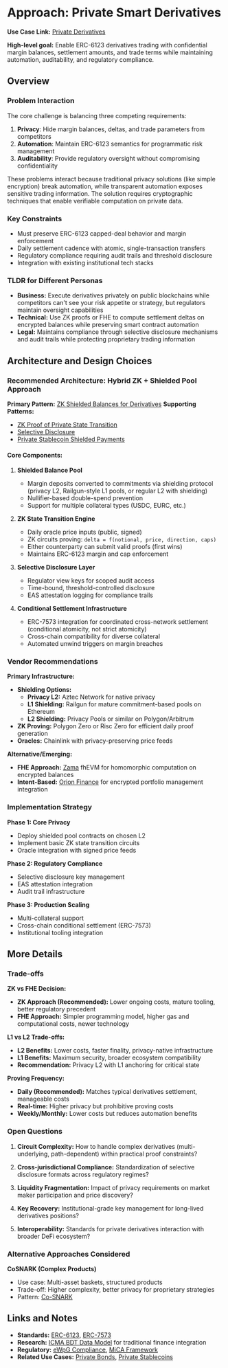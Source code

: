 # Approach: Private Smart Derivatives

**Use Case Link:** [Private Derivatives](../use-cases/private-derivatives.md)

**High-level goal:** Enable ERC-6123 derivatives trading with confidential margin balances, settlement amounts, and trade terms while maintaining automation, auditability, and regulatory compliance.

## Overview

### Problem Interaction

The core challenge is balancing three competing requirements:

1. **Privacy**: Hide margin balances, deltas, and trade parameters from competitors
2. **Automation**: Maintain ERC-6123 semantics for programmatic risk management
3. **Auditability**: Provide regulatory oversight without compromising confidentiality

These problems interact because traditional privacy solutions (like simple encryption) break automation, while transparent automation exposes sensitive trading information. The solution requires cryptographic techniques that enable verifiable computation on private data.

### Key Constraints

- Must preserve ERC-6123 capped-deal behavior and margin enforcement
- Daily settlement cadence with atomic, single-transaction transfers
- Regulatory compliance requiring audit trails and threshold disclosure
- Integration with existing institutional tech stacks

### TLDR for Different Personas

- **Business:** Execute derivatives privately on public blockchains while competitors can't see your risk appetite or strategy, but regulators maintain oversight capabilities
- **Technical:** Use ZK proofs or FHE to compute settlement deltas on encrypted balances while preserving smart contract automation
- **Legal:** Maintains compliance through selective disclosure mechanisms and audit trails while protecting proprietary trading information

## Architecture and Design Choices

### Recommended Architecture: Hybrid ZK + Shielded Pool Approach

**Primary Pattern:** [ZK Shielded Balances for Derivatives](../patterns/pattern-zk-shielded-balances.md)
**Supporting Patterns:**

- [ZK Proof of Private State Transition](../patterns/pattern-zk-derivative-delta.md)
- [Selective Disclosure](../patterns/pattern-regulatory-disclosure-keys-proofs.md)
- [Private Stablecoin Shielded Payments](../patterns/pattern-private-stablecoin-shielded-payments.md)

#### Core Components:

1. **Shielded Balance Pool**

   - Margin deposits converted to commitments via shielding protocol (privacy L2, Railgun-style L1 pools, or regular L2 with shielding)
   - Nullifier-based double-spend prevention
   - Support for multiple collateral types (USDC, EURC, etc.)

2. **ZK State Transition Engine**

   - Daily oracle price inputs (public, signed)
   - ZK circuits proving: `delta = f(notional, price, direction, caps)`
   - Either counterparty can submit valid proofs (first wins)
   - Maintains ERC-6123 margin and cap enforcement

3. **Selective Disclosure Layer**

   - Regulator view keys for scoped audit access
   - Time-bound, threshold-controlled disclosure
   - EAS attestation logging for compliance trails

4. **Conditional Settlement Infrastructure**

   - ERC-7573 integration for coordinated cross-network settlement (conditional atomicity, not strict atomicity)
   - Cross-chain compatibility for diverse collateral
   - Automated unwind triggers on margin breaches

### Vendor Recommendations

**Primary Infrastructure:**

- **Shielding Options:**
  - **Privacy L2:** Aztec Network for native privacy
  - **L1 Shielding:** Railgun for mature commitment-based pools on Ethereum
  - **L2 Shielding:** Privacy Pools or similar on Polygon/Arbitrum
- **ZK Proving:** Polygon Zero or Risc Zero for efficient daily proof generation
- **Oracles:** Chainlink with privacy-preserving price feeds

**Alternative/Emerging:**

- **FHE Approach:** [Zama](../vendors/zama.md) fhEVM for homomorphic computation on encrypted balances
- **Intent-Based:** [Orion Finance](../vendors/orion-finance.md) for encrypted portfolio management integration

### Implementation Strategy

**Phase 1: Core Privacy**

- Deploy shielded pool contracts on chosen L2
- Implement basic ZK state transition circuits
- Oracle integration with signed price feeds

**Phase 2: Regulatory Compliance**

- Selective disclosure key management
- EAS attestation integration
- Audit trail infrastructure

**Phase 3: Production Scaling**

- Multi-collateral support
- Cross-chain conditional settlement (ERC-7573)
- Institutional tooling integration

## More Details

### Trade-offs

**ZK vs FHE Decision:**

- **ZK Approach (Recommended):** Lower ongoing costs, mature tooling, better regulatory precedent
- **FHE Approach:** Simpler programming model, higher gas and computational costs, newer technology

**L1 vs L2 Trade-offs:**

- **L2 Benefits:** Lower costs, faster finality, privacy-native infrastructure
- **L1 Benefits:** Maximum security, broader ecosystem compatibility
- **Recommendation:** Privacy L2 with L1 anchoring for critical state

**Proving Frequency:**

- **Daily (Recommended):** Matches typical derivatives settlement, manageable costs
- **Real-time:** Higher privacy but prohibitive proving costs
- **Weekly/Monthly:** Lower costs but reduces automation benefits

### Open Questions

1. **Circuit Complexity:** How to handle complex derivatives (multi-underlying, path-dependent) within practical proof constraints?

2. **Cross-jurisdictional Compliance:** Standardization of selective disclosure formats across regulatory regimes?

3. **Liquidity Fragmentation:** Impact of privacy requirements on market maker participation and price discovery?

4. **Key Recovery:** Institutional-grade key management for long-lived derivatives positions?

5. **Interoperability:** Standards for private derivatives interaction with broader DeFi ecosystem?

### Alternative Approaches Considered

**CoSNARK (Complex Products)**

- Use case: Multi-asset baskets, structured products
- Trade-off: Higher complexity, better privacy for proprietary strategies
- Pattern: [Co-SNARK](../patterns/pattern-co-snark.md)

## Links and Notes

- **Standards:** [ERC-6123](https://eips.ethereum.org/EIPS/eip-6123), [ERC-7573](https://ercs.ethereum.org/ERCS/erc-7573)
- **Research:** [ICMA BDT Data Model](../patterns/pattern-icma-bdt-data-model.md) for traditional finance integration
- **Regulatory:** [eWpG Compliance](../jurisdictions/de-eWpG.md), [MiCA Framework](../jurisdictions/eu-MiCA.md)
- **Related Use Cases:** [Private Bonds](../use-cases/private-bonds.md), [Private Stablecoins](../use-cases/private-stablecoins.md)

